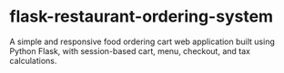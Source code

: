 # flask-restaurant-ordering-system
A simple and responsive food ordering cart web application built using Python Flask, with session-based cart, menu, checkout, and tax calculations.
